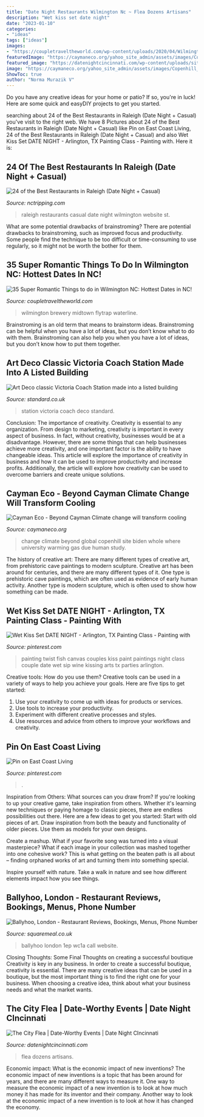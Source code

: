 ```yaml
---
title: "Date Night Restaurants Wilmington Nc ~ Flea Dozens Artisans"
description: "Wet kiss set date night"
date: "2023-01-10"
categories:
- "ideas"
tags: ["ideas"]
images:
- "https://coupletraveltheworld.com/wp-content/uploads/2020/04/Wilmingtons-Downtown-and-Midtown-Brewery-Tour.jpg"
featuredImage: "https://caymaneco.org/yahoo_site_admin/assets/images/Copenhill_Image_Hufton__Crow_Colossal.30770748_std.jpg"
featured_image: "https://datenightcincinnati.com/wp-content/uploads/sites/52/2016/07/city-flea-1024x682.jpg"
image: "https://caymaneco.org/yahoo_site_admin/assets/images/Copenhill_Image_Hufton__Crow_Colossal.30770748_std.jpg"
ShowToc: true
author: "Norma Murazik V"
---
```



Do you have any creative ideas for your home or patio? If so, you're in luck! Here are some quick and easyDIY projects to get you started.

	

		
searching about 24 of the Best Restaurants in Raleigh (Date Night + Casual) you've visit to the right web. We have 8 Pictures about 24 of the Best Restaurants in Raleigh (Date Night + Casual) like Pin on East Coast Living, 24 of the Best Restaurants in Raleigh (Date Night + Casual) and also Wet Kiss Set DATE NIGHT - Arlington, TX Painting Class - Painting with. Here it is:
		
    
## 24 Of The Best Restaurants In Raleigh (Date Night + Casual)

<img loading=lazy src="https://www.nctripping.com/wp-content/uploads/2019/07/Raleigh-Restaurants-Beasleys-Chicken-and-Honey-Image.jpg" onerror="this.onerror=null;this.src='https://tse2.mm.bing.net/th?id=OIP.VS2sjQJtVDTma2veDFjTsQHaFj&amp;pid=15.1';" alt="24 of the Best Restaurants in Raleigh (Date Night + Casual)">

_Source: nctripping.com_

>raleigh restaurants casual date night wilmington website st. 

	

What are some potential drawbacks of brainstroming?
There are potential drawbacks to brainstroming, such as improved focus and productivity. Some people find the technique to be too difficult or time-consuming to use regularly, so it might not be worth the bother for them.

    
## 35 Super Romantic Things To Do In Wilmington NC: Hottest Dates In NC!

<img loading=lazy src="https://coupletraveltheworld.com/wp-content/uploads/2020/04/Wilmingtons-Downtown-and-Midtown-Brewery-Tour.jpg" onerror="this.onerror=null;this.src='https://tse3.mm.bing.net/th?id=OIP.7H6VhLW4YHxkcRB7eFVBvAHaE8&amp;pid=15.1';" alt="35 Super Romantic Things to do in Wilmington NC: Hottest Dates in NC!">

_Source: coupletraveltheworld.com_

>wilmington brewery midtown flytrap waterline. 

	

Brainstroming is an old term that means to brainstorm ideas. Brainstroming can be helpful when you have a lot of ideas, but you don’t know what to do with them. Brainstroming can also help you when you have a lot of ideas, but you don’t know how to put them together.

    
## Art Deco Classic Victoria Coach Station Made Into A Listed Building

<img loading=lazy src="https://static.standard.co.uk/s3fs-public/thumbnails/image/2014/09/03/11/victoria0309a.jpg" onerror="this.onerror=null;this.src='https://tse1.mm.bing.net/th?id=OIP.rQNb2xfZG3F0hf6imS8x_AHaE8&amp;pid=15.1';" alt="Art Deco classic Victoria Coach Station made into a listed building">

_Source: standard.co.uk_

>station victoria coach deco standard. 

	

Conclusion: The importance of creativity.
Creativity is essential to any organization. From design to marketing, creativity is important in every aspect of business. In fact, without creativity, businesses would be at a disadvantage. However, there are some things that can help businesses achieve more creativity, and one important factor is the ability to have changeable ideas. 
This article will explore the importance of creativity in business and how it can be used to improve productivity and increase profits. Additionally, the article will explore how creativity can be used to overcome barriers and create unique solutions.

    
## Cayman Eco - Beyond Cayman Climate Change Will Transform Cooling

<img loading=lazy src="https://caymaneco.org/yahoo_site_admin/assets/images/Copenhill_Image_Hufton__Crow_Colossal.30770748_std.jpg" onerror="this.onerror=null;this.src='https://tse4.mm.bing.net/th?id=OIP.I1vSJfVdNj5LVn3xRAtm1wHaIo&amp;pid=15.1';" alt="Cayman Eco - Beyond Cayman Climate change will transform cooling">

_Source: caymaneco.org_

>change climate beyond global copenhill site biden whole where university warming gas due human study. 

	

The history of creative art: There are many different types of creative art, from prehistoric cave paintings to modern sculpture.
Creative art has been around for centuries, and there are many different types of it. One type is prehistoric cave paintings, which are often used as evidence of early human activity. Another type is modern sculpture, which is often used to show how something can be made.

    
## Wet Kiss Set DATE NIGHT - Arlington, TX Painting Class - Painting With

<img loading=lazy src="https://s-media-cache-ak0.pinimg.com/736x/ae/21/c6/ae21c6a32542d79db4f5b1ee484e247e.jpg" onerror="this.onerror=null;this.src='https://tse1.mm.bing.net/th?id=OIP.FKTvwAlu55x5oBby3u-sgwHaEn&amp;pid=15.1';" alt="Wet Kiss Set DATE NIGHT - Arlington, TX Painting Class - Painting with">

_Source: pinterest.com_

>painting twist fish canvas couples kiss paint paintings night class couple date wet sip wine kissing arts tx parties arlington. 

	

Creative tools: How do you use them?
Creative tools can be used in a variety of ways to help you achieve your goals. Here are five tips to get started: 
1. Use your creativity to come up with ideas for products or services.
2. Use tools to increase your productivity.
3. Experiment with different creative processes and styles.
4. Use resources and advice from others to improve your workflows and creativity.

    
## Pin On East Coast Living

<img loading=lazy src="https://i.pinimg.com/originals/db/4f/d9/db4fd913be407e51eca3a2ccfb7383f9.png" onerror="this.onerror=null;this.src='https://tse4.mm.bing.net/th?id=OIP.6DsA3Uh9lV1gZEC9OiL_IAHaJQ&amp;pid=15.1';" alt="Pin on East Coast Living">

_Source: pinterest.com_

>. 

	

Inspiration from Others: What sources can you draw from?
If you're looking to up your creative game, take inspiration from others. Whether it's learning new techniques or paying homage to classic pieces, there are endless possibilities out there. Here are a few ideas to get you started: 
Start with old pieces of art. Draw inspiration from both the beauty and functionality of older pieces. Use them as models for your own designs. 

Create a mashup. What if your favorite song was turned into a visual masterpiece? What if each image in your collection was mashed together into one cohesive work? This is what getting on the beaten path is all about – finding orphaned works of art and turning them into something special. 

Inspire yourself with nature. Take a walk in nature and see how different elements impact how you see things.

    
## Ballyhoo, London - Restaurant Reviews, Bookings, Menus, Phone Number

<img loading=lazy src="https://images.squaremeal.co.uk/cloud/restaurants/4404/images/306717-451342511564420-1054819493-n_08032021052435.jpg?w=928&amp;h=522&amp;fit=crop" onerror="this.onerror=null;this.src='https://tse3.mm.bing.net/th?id=OIP.lMxwo0blzR11ougpAGzD4wHaEK&amp;pid=15.1';" alt="Ballyhoo, London - Restaurant Reviews, Bookings, Menus, Phone Number">

_Source: squaremeal.co.uk_

>ballyhoo london 1ep wc1a call website. 

	

Closing Thoughts: Some Final Thoughts on creating a successful boutique
Creativity is key in any business. In order to create a successful boutique, creativity is essential. There are many creative ideas that can be used in a boutique, but the most important thing is to find the right one for your business. When choosing a creative idea, think about what your business needs and what the market wants.

    
## The City Flea | Date-Worthy Events | Date Night CIncinnati

<img loading=lazy src="https://datenightcincinnati.com/wp-content/uploads/sites/52/2016/07/city-flea-1024x682.jpg" onerror="this.onerror=null;this.src='https://tse3.mm.bing.net/th?id=OIP.dAoGFw6byfigl0OXWrruSwHaE7&amp;pid=15.1';" alt="The City Flea | Date-Worthy Events | Date Night CIncinnati">

_Source: datenightcincinnati.com_

>flea dozens artisans. 

	

Economic impact: What is the economic impact of new inventions?
The economic impact of new inventions is a topic that has been around for years, and there are many different ways to measure it. One way to measure the economic impact of a new invention is to look at how much money it has made for its inventor and their company. Another way to look at the economic impact of a new invention is to look at how it has changed the economy.

